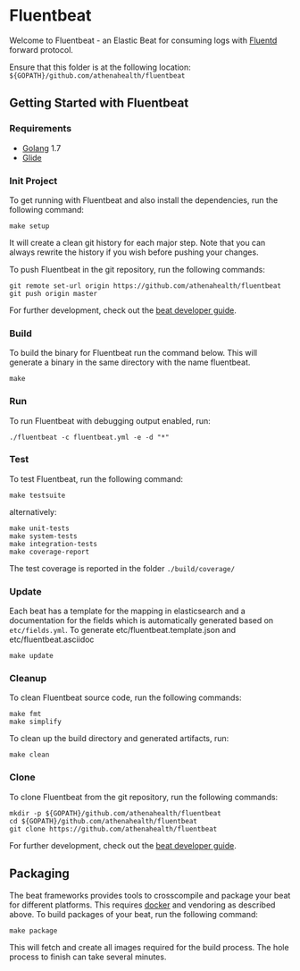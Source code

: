 # Fluentbeat

Welcome to Fluentbeat - an Elastic Beat for consuming logs with [Fluentd](https://github.com/fluent/fluentd/wiki/Forward-Protocol-Specification-v0) forward protocol.

Ensure that this folder is at the following location:
`${GOPATH}/github.com/athenahealth/fluentbeat`

## Getting Started with Fluentbeat

### Requirements

* [Golang](https://golang.org/dl/) 1.7
* [Glide](https://glide.sh/)

### Init Project
To get running with Fluentbeat and also install the
dependencies, run the following command:

```
make setup
```

It will create a clean git history for each major step. Note that you can always rewrite the history if you wish before pushing your changes.

To push Fluentbeat in the git repository, run the following commands:

```
git remote set-url origin https://github.com/athenahealth/fluentbeat
git push origin master
```

For further development, check out the [beat developer guide](https://www.elastic.co/guide/en/beats/libbeat/current/new-beat.html).

### Build

To build the binary for Fluentbeat run the command below. This will generate a binary
in the same directory with the name fluentbeat.

```
make
```


### Run

To run Fluentbeat with debugging output enabled, run:

```
./fluentbeat -c fluentbeat.yml -e -d "*"
```


### Test

To test Fluentbeat, run the following command:

```
make testsuite
```

alternatively:
```
make unit-tests
make system-tests
make integration-tests
make coverage-report
```

The test coverage is reported in the folder `./build/coverage/`

### Update

Each beat has a template for the mapping in elasticsearch and a documentation for the fields
which is automatically generated based on `etc/fields.yml`.
To generate etc/fluentbeat.template.json and etc/fluentbeat.asciidoc

```
make update
```


### Cleanup

To clean  Fluentbeat source code, run the following commands:

```
make fmt
make simplify
```

To clean up the build directory and generated artifacts, run:

```
make clean
```


### Clone

To clone Fluentbeat from the git repository, run the following commands:

```
mkdir -p ${GOPATH}/github.com/athenahealth/fluentbeat
cd ${GOPATH}/github.com/athenahealth/fluentbeat
git clone https://github.com/athenahealth/fluentbeat
```


For further development, check out the [beat developer guide](https://www.elastic.co/guide/en/beats/libbeat/current/new-beat.html).


## Packaging

The beat frameworks provides tools to crosscompile and package your beat for different platforms. This requires [docker](https://www.docker.com/) and vendoring as described above. To build packages of your beat, run the following command:

```
make package
```

This will fetch and create all images required for the build process. The hole process to finish can take several minutes.
